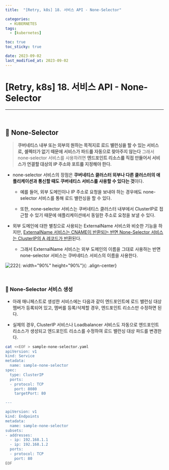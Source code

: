 ```yaml
---
title:  "[Retry, k8s] 18. 서비스 API - None-Selector" 

categories:
  - KUBERNETES
tags:
  - [kubernetes]

toc: true
toc_sticky: true

date: 2023-09-02
last_modified_at: 2023-09-02
---
```

# [Retry, k8s] 18. 서비스 API - None-Selector
---

<style>
table {
    font-size: 12pt;
}
table th:first-of-type {
    width: 5%;
}
table th:nth-of-type(2) {
    width: 15%;
}
table th:nth-of-type(3) {
    width: 50%;
}
table th:nth-of-type(4) {
    width: 30%;
}
</style>

<br>

## 🔔 None-Selector

> **쿠버네티스 내부 또는 외부의 원하는 목적지로 로드 밸런싱을 할 수 있는 서비스로, 셀렉터가 없기 때문에 서비스가 파드를 자동으로 찾아주지 않는다** 그래서 none-selector 서비스를 사용하려면 **엔드포인트 리소스를 직접 만들어서 서비스가 연결할 대상의 IP 주소와 포트를 지정해야 한다.**


+ none-selector 서비스의 장점은 **쿠버네티스 클러스터 외부나 다른 클러스터의 애플리케이션과 통신할 때도 쿠버네티스 서비스를 사용할 수 있다는 것**이다.

  + 예를 들어, 외부 도메인이나 IP 주소로 요청을 보내야 하는 경우에도 none-selector 서비스를 통해 로드 밸런싱을 할 수 있다.

  + 또한, none-selector 서비스는 쿠버네티스 클러스터 내부에서 ClusterIP로 접근할 수 있기 때문에 애플리케이션에서 동일한 주소로 요청을 보낼 수 있다.


+ 외부 도메인에 대한 별칭으로 사용되는 ExternalName 서비스와 비슷한 기능을 하지만, <u>ExternalName 서비스는 CNAME이 반환되는 반면 None-Selector 서비스는 ClusterIP의 A 레코드가 반환</u>된다.

  + 그래서 ExternalName 서비스는 외부 도메인의 이름을 그대로 사용하는 반면 none-selector 서비스는 쿠버네티스 서비스의 이름을 사용한다.


![222](https://user-images.githubusercontent.com/42735894/229423546-e16a9e6f-e4c3-42c3-915b-3cad177c3d87.png){: width="90%" height="90%"}{: .align-center}


<br>

### 📜 None-Selector 서비스 생성

+ 아래 매니페스트로 생성한 서비스에는 다음과 같이 엔드포인트에 로드 밸런싱 대상 멤버가 등록되어 있고, 멤버를 등록/삭제할 경우, 엔드포인트 리소스만 수정하면 된다.

+ 실제의 경우, ClusterIP 서비스나 Loadbalancer 서비스도 자동으로 엔드포인트 리소스가 생성되고 엔드포인트 리소스를 수정하여 로드 밸런싱 대상 파드를 변경한다.

```bash
cat <<EOF > sample-none-selector.yaml
apiVersion: v1
kind: Service
metadata:
  name: sample-none-selector
spec:
  type: ClusterIP
  ports:
  - protocol: TCP
    port: 8080
    targetPort: 80

---

apiVersion: v1
kind: Endpoints
metadata:
  name: sample-none-selector
subsets:
- addresses:
  - ip: 192.168.1.1
  - ip: 192.168.1.2
  ports:
  - protocol: TCP
    port: 80
EOF
```

<br>